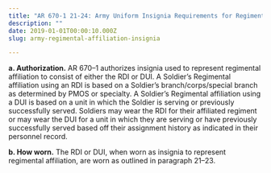 ```yaml
---
title: "AR 670-1 21-24: Army Uniform Insignia Requirements for Regimental Affiliations"
description: ""
date: 2019-01-01T00:00:10.000Z
slug: army-regimental-affiliation-insignia

---
```


<strong>a. Authorization.</strong> AR 670–1 authorizes insignia used to represent regimental affiliation to consist of either the RDI or DUI. A Soldier’s Regimental affiliation using an RDI is based on a Soldier’s branch/corps/special branch as determined by PMOS or specialty. A Soldier’s Regimental affiliation using a DUI is based on a unit in which the Soldier is serving or previously successfully served. Soldiers may wear the RDI for their affiliated regiment or may wear the DUI for a unit in which they are serving or have previously successfully served based off their assignment history as indicated in their personnel record.

<strong>b. How worn.</strong> The RDI or DUI, when worn as insignia to represent regimental affiliation, are worn as outlined in paragraph 21–23.

